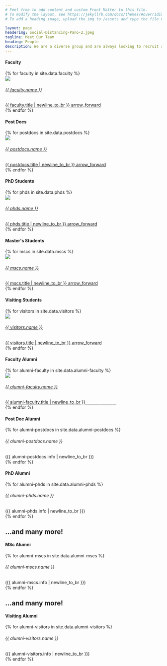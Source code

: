 ```yaml
---
# Feel free to add content and custom Front Matter to this file.
# To modify the layout, see https://jekyllrb.com/docs/themes/#overriding-theme-defaults
# To add a heading image, upload the img to /assets and type the file name + extension into "headerimg"

layout: page
headerimg: Social-Distancing-Pano-2.jpeg
tagline: Meet Our Team
heading: People
description: We are a diverse group and are always looking to recruit strong students, post-docs, and new faculty to join us.
---
```

<!-- .faculty -->
<div class="container">
    <h4>Faculty</h4>
</div>

<div class="container-fluid mb-5 px-4">
    <div class="row limitsize">
        {% for faculty in site.data.faculty %}
        <div class="card-deck mx-0 p-0 col-lg-4 col-md-6">
            <a href="{{ faculty.link }}"><div class="card rounded-0 m-1 profile">
                <div class="row px-3">
                    <div>
                        <img src="../../assets/images/profiles/{{ faculty.img }}">
                    </div>
                    <div class="col p-3 d-flex align-items-start flex-column">
                        <h6>
                            {{ faculty.name }}
                        </h6>
                        <span class="small">
                            {{ faculty.title | newline_to_br }}
                        </span>
                        <a class="mt-auto profile-link text-right ml-auto" href="{{ faculty.link }}">
                            <span class="material-icons">
                            arrow_forward
                            </span>
                        </a>
                    </div>
                </div>
            </div></a>
        </div>
        {% endfor %}
    </div>
</div>
<!-- /.faculty -->

<!-- .postdocs -->
<div class="container mt-4">
    <h4>Post Docs</h4>
</div>

<div class="container-fluid mb-5 px-4">
    <div class="row limitsize">
        {% for postdocs in site.data.postdocs %}
        <div class="card-deck mx-0 p-0 col-lg-4 col-md-6">
            <a href="{{ postdocs.link }}"><div class="card rounded-0 m-1 profile">
                <div class="row px-3">
                    <div>
                        <img src="../../assets/images/profiles/{{ postdocs.img }}">
                    </div>
                    <div class="col p-3 d-flex align-items-start flex-column">
                        <h6>
                            {{ postdocs.name }}
                        </h6>
                        <span class="small">
                            {{ postdocs.title | newline_to_br }}
                        </span>
                        <a class="mt-auto profile-link text-right ml-auto" href="{{ postdocs.link }}">
                            <span class="material-icons">
                            arrow_forward
                            </span>
                        </a>
                    </div>
                </div>
            </div></a>
        </div>
        {% endfor %}
    </div>
</div>
<!-- /.postdocs -->

<!-- .phds -->
<div class="container mt-4">
    <h4>PhD Students</h4>
</div>

<div class="container-fluid mb-5 px-4">
    <div class="row limitsize">
        {% for phds in site.data.phds %}
        <div class="card-deck mx-0 p-0 col-lg-4 col-md-6">
            <a href="{{ phds.link }}"><div class="card rounded-0 m-1 profile">
                <div class="row px-3">
                    <div>
                        <img src="../../assets/images/profiles/{{ phds.img }}">
                    </div>
                    <div class="col p-3 d-flex align-items-start flex-column">
                        <h6>
                            {{ phds.name }}
                        </h6>
                        <span class="small">
                            {{ phds.title | newline_to_br }}
                        </span>
                        <a class="mt-auto profile-link text-right ml-auto" href="{{ phds.link }}">
                            <span class="material-icons">
                            arrow_forward
                            </span>
                        </a>
                    </div>
                </div>
            </div></a>
        </div>
        {% endfor %}
    </div>
</div>
<!-- /.phds -->

<!-- .mscs -->
<div class="container mt-4">
    <h4>Master's Students</h4>
</div>

<div class="container-fluid mb-5 px-4">
    <div class="row limitsize">
        {% for mscs in site.data.mscs %}
        <div class="card-deck mx-0 p-0 col-lg-4 col-md-6">
            <a href="{{ mscs.link }}"><div class="card rounded-0 m-1 profile">
                <div class="row px-3">
                    <div>
                        <img src="../../assets/images/profiles/{{ mscs.img }}">
                    </div>
                    <div class="col p-3 d-flex align-items-start flex-column">
                        <h6>
                            {{ mscs.name }}
                        </h6>
                        <span class="small">
                            {{ mscs.title | newline_to_br }}
                        </span>
                        <a class="mt-auto profile-link text-right ml-auto" href="{{ mscs.link }}">
                            <span class="material-icons">
                            arrow_forward
                            </span>
                        </a>
                    </div>
                </div>
            </div></a>
        </div>
        {% endfor %}
    </div>
</div>
<!-- /.mscs -->

<!-- .visiting students -->
<div class="container mt-4">
    <h4>Visiting Students</h4>
</div>

<div class="container-fluid mb-5 px-4">
    <div class="row limitsize">
        {% for visitors in site.data.visitors %}
        <div class="card-deck mx-0 p-0 col-lg-4 col-md-6">
            <a href="{{ visitors.link }}"><div class="card rounded-0 m-1 profile">
                <div class="row px-3">
                    <div>
                        <img src="../../assets/images/profiles/{{ visitors.img }}">
                    </div>
                    <div class="col p-3 d-flex align-items-start flex-column">
                        <h6>
                            {{ visitors.name }}
                        </h6>
                        <span class="small">
                            {{ visitors.title | newline_to_br }}
                        </span>
                        <a class="mt-auto profile-link text-right ml-auto" href="{{ visitors.link }}">
                            <span class="material-icons">
                            arrow_forward
                            </span>
                        </a>
                    </div>
                </div>
            </div></a>
        </div>
        {% endfor %}
    </div>
</div>
<!-- /.mscs -->

<!-- .alumni sections -->
<div class="container-fluid bg-gray py-5 px-0">
    <!-- .faculty alumni -->
    <div class="container mt-4">
        <h4>Faculty Alumni</h4>
    </div>
    <div class="container-fluid mb-5 px-4">
    <div class="row limitsize">
        {% for alumni-faculty in site.data.alumni-faculty %}
        <div class="card-deck mx-0 p-0 col-lg-4 col-md-6">
            <a href="{{ alumni-faculty.link }}"><div class="card rounded-0 m-1 profile light-bg">
                <div class="row px-3">
                    <div>
                            <img src="../../assets/images/profiles/{{ alumni-faculty.img }}">
                    </div>
                    <div class="col p-3 d-flex align-items-start flex-column">
                        <h6>
                            {{ alumni-faculty.name }}
                        </h6>
                        <span class="small">
                            {{ alumni-faculty.title | newline_to_br }}
                        </span>
                        <a class="mt-auto profile-link text-right ml-auto" href="{{ alumni-faculty.link }}">
                            <span class="material-icons" style="color: #ffffff">
                            arrow_forward
                            </span>
                        </a>
                    </div>
                </div>
            </div></a>
        </div>
        {% endfor %}
    </div>
</div>
    <!-- /.faculty alumni -->
    <!-- .postdoc alumni -->
    <div class="container mt-4">
        <h4>Post Doc Alumni</h4>
    </div>
    <div class="container mt-4 mb-5">
        <div class="row">
            {% for alumni-postdocs in site.data.alumni-postdocs %}
            <div class="col-lg-4 col-6 mb-3">
                <h6>
                    {{ alumni-postdocs.name }}
                </h6>
                <span class="alumni-subheading">
                    ({{ alumni-postdocs.info | newline_to_br }})
                </span>
            </div>
            {% endfor %}
        </div>
    </div>
    <!-- /.postdoc alumni -->
    <!-- .phd alumni -->
    <div class="container mt-4">
        <h4>PhD Alumni</h4>
    </div>
    <div class="container mt-4 mb-5">
        <div class="row">
            {% for alumni-phds in site.data.alumni-phds %}
            <div class="col-lg-4 col-6 mb-3">
                <h6>
                    {{ alumni-phds.name }}
                </h6>
                <span class="alumni-subheading">
                    ({{ alumni-phds.info | newline_to_br }})
                </span>
            </div>
            {% endfor %}
        </div>
        <h2 class="mt-3 text-right alumni-accent">...and many more!</h2>
    </div>
    <!-- /.phd alumni -->
    <!-- .msc alumni -->
    <div class="container mt-4">
        <h4>MSc Alumni</h4>
    </div>
    <div class="container mt-4 mb-5">
        <div class="row">
            {% for alumni-mscs in site.data.alumni-mscs %}
            <div class="col-lg-4 col-6 mb-3">
                <h6>
                    {{ alumni-mscs.name }}
                </h6>
                <span class="alumni-subheading">
                    ({{ alumni-mscs.info | newline_to_br }})
                </span>
            </div>
            {% endfor %}
        </div>
        <h2 class="mt-3 text-right alumni-accent">...and many more!</h2>
    </div>
    <!-- /.msc alumni -->
    <!-- .visiting alumni -->
    <div class="container mt-4">
        <h4>Visiting Alumni</h4>
    </div>
    <div class="container mt-4">
        <div class="row">
            {% for alumni-visitors in site.data.alumni-visitors %}
            <div class="col-lg-4 col-6 mb-3">
                <h6>
                    {{ alumni-visitors.name }}
                </h6>
                <span class="alumni-subheading">
                    ({{ alumni-visitors.info | newline_to_br }})
                </span>
            </div>
            {% endfor %}
        </div>
    </div>
    <!-- /.postdoc alumni -->
</div>
<!-- /.alumni sections -->